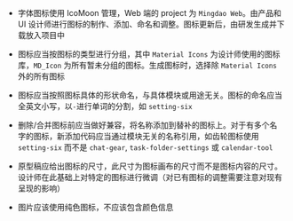 * 字体图标使用 IcoMoon 管理，Web 端的 project 为 `Mingdao Web`。由产品和 UI 设计师进行图标的制作、添加、命名和调整。图标更新后，由研发生成并下载放入项目中

* 图标应当按图标的类型进行分组，其中 `Material Icons` 为设计师使用的图标库，`MD_Icon` 为所有暂未分组的图标。生成图标时，选择除 `Material Icons` 外的所有图标

* 图标应当按照图标具体的形状命名，与具体模块或用途无关。图标的命名应当全英文小写，以`-`进行单词的分割，如 `setting-six`

* 删除/合并图标前应当做好兼容，将名称添加到替补的图标上。对于有多个名字的图标，新添加代码应当通过模块无关的名称引用，如齿轮图标使用 `setting-six` 而不是 `chat-gear`, `task-folder-settings` 或 `calendar-tool`

* 原型稿应给出图标的尺寸，此尺寸为图标画布的尺寸而不是图标内容的尺寸。设计师在此基础上对特定的图标进行微调（对已有图标的调整需要注意对现有呈现的影响）

* 图片应该使用纯色图标，不应该包含颜色信息
